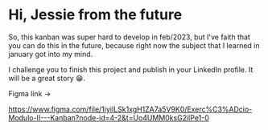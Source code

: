 # Hi, Jessie from the future

So, this kanban was super hard to develop in feb/2023, but I've faith that you can do this in the future, because right now the subject that I learned in january got into my mind.

I challenge you to finish this project and publish in your LinkedIn profile.
It will be a great story 😁.

Figma link ->

https://www.figma.com/file/1iyiILSk1xgH1ZA7a5V9K0/Exerc%C3%ADcio-Modulo-II---Kanban?node-id=4-2&t=Uo4UMM0ksG2ilPe1-0